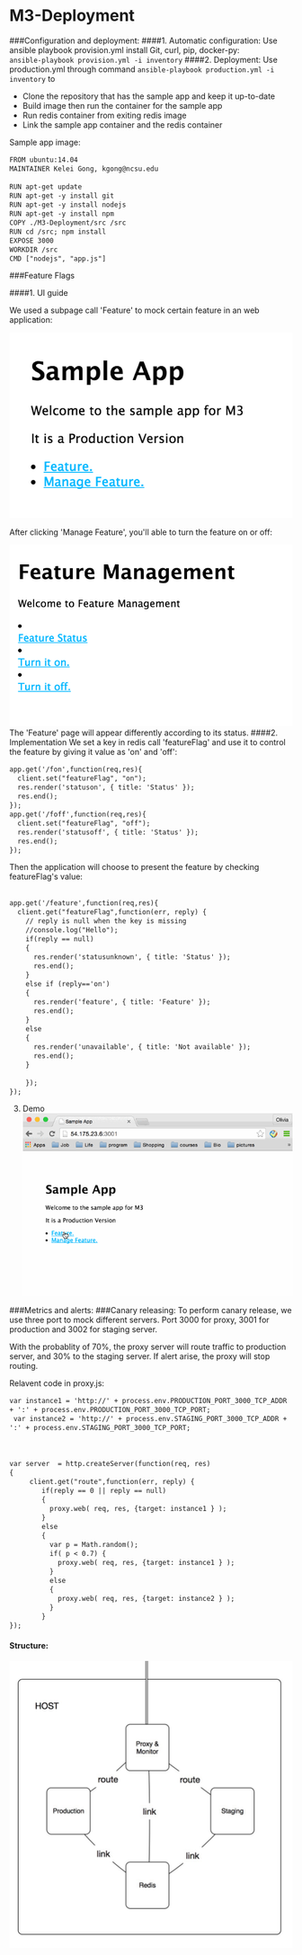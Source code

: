 # M3-Deployment


###Configuration and deployment:
####1. Automatic configuration:
Use ansible playbook provision.yml install Git, curl, pip, docker-py:     
`ansible-playbook provision.yml -i inventory`
####2. Deployment:
Use production.yml through command  `ansible-playbook production.yml -i inventory` to
 
* Clone the repository that has the sample app and keep it up-to-date
* Build image then run the container for the sample app 
* Run redis container from exiting redis image
* Link the sample app container and the redis container



 
 Sample app image:

```
FROM ubuntu:14.04
MAINTAINER Kelei Gong, kgong@ncsu.edu

RUN apt-get update
RUN apt-get -y install git
RUN apt-get -y install nodejs
RUN apt-get -y install npm
COPY ./M3-Deployment/src /src
RUN cd /src; npm install
EXPOSE 3000
WORKDIR /src
CMD ["nodejs", "app.js"]

```






###Feature Flags

####1. UI guide

We used a subpage call 'Feature' to mock certain feature in an web application:

![homepage](images/home.png)     

After clicking 'Manage Feature', you'll able to turn the feature on or off:

![homepage](images/management.png)      
The 'Feature' page will appear differently according to its status.
####2. Implementation
We set a key in redis call 'featureFlag' and use it to control the feature by giving it value as 'on' and 'off':

```
app.get('/fon',function(req,res){
  client.set("featureFlag", "on");
  res.render('statuson', { title: 'Status' });
  res.end();
});
app.get('/foff',function(req,res){
  client.set("featureFlag", "off");
  res.render('statusoff', { title: 'Status' });
  res.end();
});

```

Then the application will choose to present the feature by checking featureFlag's value:

```

app.get('/feature',function(req,res){
  client.get("featureFlag",function(err, reply) {
    // reply is null when the key is missing
    //console.log("Hello");
    if(reply == null)
    {
      res.render('statusunknown', { title: 'Status' });
      res.end(); 
    }
    else if (reply=='on')
    {
      res.render('feature', { title: 'Feature' });
      res.end(); 
    }
    else
    {
      res.render('unavailable', { title: 'Not available' });
      res.end();
    }

    });
});

```
3. Demo
![featureflag](images/featureflag.gif)



 
###Metrics and alerts:
###Canary releasing:
To perform canary release, we use three port to mock different servers. Port 3000 for proxy, 3001 for production and 3002 for staging server. 
    
With the probablity of 70%, the proxy server will route traffic to production server, and 30% to the staging server. If alert arise, the proxy will stop routing.

Relavent code in proxy.js:

```
var instance1 = 'http://' + process.env.PRODUCTION_PORT_3000_TCP_ADDR + ':' + process.env.PRODUCTION_PORT_3000_TCP_PORT;
 var instance2 = 'http://' + process.env.STAGING_PORT_3000_TCP_ADDR + ':' + process.env.STAGING_PORT_3000_TCP_PORT;



var server  = http.createServer(function(req, res)
{
     client.get("route",function(err, reply) {
        if(reply == 0 || reply == null)
        {
          proxy.web( req, res, {target: instance1 } );  
        }
        else
        {
          var p = Math.random();
          if( p < 0.7) {
            proxy.web( req, res, {target: instance1 } );  
          }
          else
          {
            proxy.web( req, res, {target: instance2 } );   
          }
        }
});

```

#### Structure:

![srtucture](images/structure.jpg)
